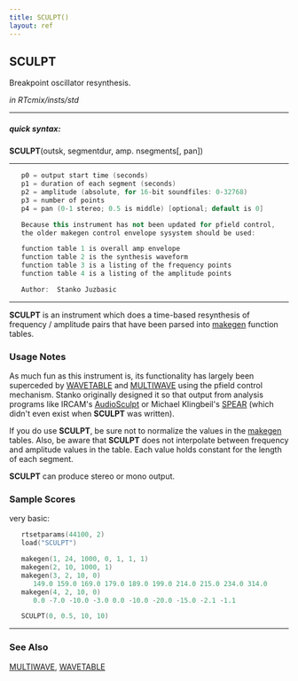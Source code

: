 ```yaml
---
title: SCULPT()
layout: ref
---
```


## SCULPT

Breakpoint oscillator resynthesis.

*in RTcmix/insts/std*  
  

-----

##### quick syntax:

**SCULPT**(outsk, segmentdur, amp. nsegments\[, pan\])

-----

  

```cpp
   p0 = output start time (seconds)
   p1 = duration of each segment (seconds)
   p2 = amplitude (absolute, for 16-bit soundfiles: 0-32768)
   p3 = number of points
   p4 = pan (0-1 stereo; 0.5 is middle) [optional; default is 0]

   Because this instrument has not been updated for pfield control,
   the older makegen control envelope sysystem should be used:

   function table 1 is overall amp envelope
   function table 2 is the synthesis waveform
   function table 3 is a listing of the frequency points
   function table 4 is a listing of the amplitude points

   Author:  Stanko Juzbasic
```

  

-----

  
**SCULPT** is an instrument which does a time-based resynthesis of
frequency / amplitude pairs that have been parsed into
[makegen](../scorefile/makegen.html) function tables.

### Usage Notes

As much fun as this instrument is, its functionality has largely been
superceded by [WAVETABLE](WAVETABLE.html) and
[MULTIWAVE](MULTIWAVE.html) using the pfield control mechanism. Stanko
originally designed it so that output from analysis programs like
IRCAM's [AudioSculpt](http://forumnet.ircam.fr/691.php?L=1) or Michael
Klingbeil's [SPEAR](http://www.klingbeil.com/spear/) (which didn't even
exist when **SCULPT** was written).

If you do use **SCULPT**, be sure not to normalize the values in the
[makegen](../scorefile/makegen.html) tables. Also, be aware that
**SCULPT** does not interpolate between frequency and amplitude values
in the table. Each value holds constant for the length of each segment.

**SCULPT** can produce stereo or mono output.

### Sample Scores

very basic:

```cpp
   rtsetparams(44100, 2)
   load("SCULPT")

   makegen(1, 24, 1000, 0, 1, 1, 1)
   makegen(2, 10, 1000, 1)
   makegen(3, 2, 10, 0)
      149.0 159.0 169.0 179.0 189.0 199.0 214.0 215.0 234.0 314.0
   makegen(4, 2, 10, 0)
      0.0 -7.0 -10.0 -3.0 0.0 -10.0 -20.0 -15.0 -2.1 -1.1

   SCULPT(0, 0.5, 10, 10)
```

  

-----

### See Also

[MULTIWAVE](MULTIWAVE.html), [WAVETABLE](WAVETABLE.html)
